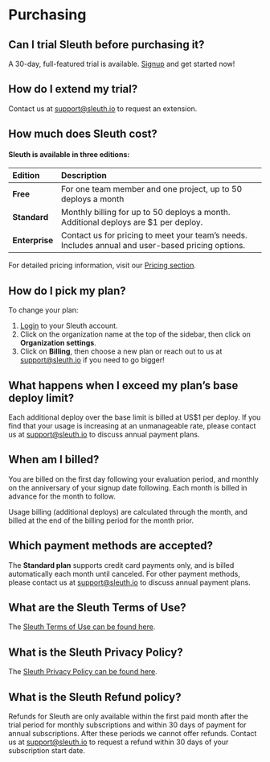 # Purchasing

## **Can I trial Sleuth before purchasing it?**

A 30-day, full-featured trial is available. [Signup](https://app.sleuth.io/account/signup/) and get started now!

## **How do I extend my trial?**

Contact us at [support@sleuth.io](mailto:support@sleuth.io) to request an extension.

## **How much does Sleuth cost?**

#### Sleuth is available in three editions:

| Edition | Description |
| :--- | :--- |
| **Free** | For one team member and one project, up to 50 deploys a month |
| **Standard** | Monthly billing for up to 50 deploys a month. Additional deploys are $1 per deploy. |
| **Enterprise** | Contact us for pricing to meet your team’s needs. Includes annual and user-based pricing options. |

For detailed pricing information, visit our [Pricing section](https://www.sleuth.io/pricing). 

## **How do I pick my plan?**

To change your plan: 

1. [Login](https://app.sleuth.io/accounts/login/) to your Sleuth account. 
2. Click on the organization name at the top of the sidebar, then click on **Organization settings**. 
3. Click on **Billing**, then choose a new plan or reach out to us at [support@sleuth.io](mailto:support@sleuth.io?subject=Upgrade%20my%20Sleuth%20plan!) if you need to go bigger! 

## **What happens when I exceed my plan’s base deploy limit?**

Each additional deploy over the base limit is billed at US$1 per deploy. If you find that your usage is increasing at an unmanageable rate, please contact us at [support@sleuth.io](mailto:support@sleuth.io) to discuss annual payment plans.

## **When am I billed?**

You are billed on the first day following your evaluation period, and monthly on the anniversary of your signup date following. Each month is billed in advance for the month to follow.

Usage billing \(additional deploys\) are calculated through the month, and billed at the end of the billing period for the month prior.

## **Which payment methods are accepted?**

The **Standard plan** supports credit card payments only, and is billed automatically each month until canceled. For other payment methods, please contact us at [support@sleuth.io](mailto:support@sleuth.io) to discuss annual payment plans.

## **What are the Sleuth Terms of Use?**

The [Sleuth Terms of Use can be found here](https://www.sleuth.io/terms).

## **What is the Sleuth Privacy Policy?**

The [Sleuth Privacy Policy can be found here](https://www.sleuth.io/privacy).

## **What is the Sleuth Refund policy?**

Refunds for Sleuth are only available within the first paid month after the trial period for monthly subscriptions and within 30 days of payment for annual subscriptions. After these periods we cannot offer refunds. Contact us at [support@sleuth.io](mailto:support@sleuth.io) to request a refund within 30 days of your subscription start date.

